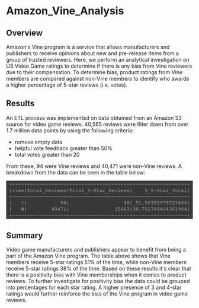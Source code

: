 # Amazon_Vine_Analysis

## Overview
Amazon's Vine program is a service that allows manufacturers and publishers to receive opinions about new and pre-release items from a group of trusted reviewers. Here, we perform an analytical investigation on US Video Game ratings to determine if there is any bias from Vine reviewers due to their compensation. To determine bias, product ratings from Vine members are compared against non-Vine members to identify who awards a higher percentage of 5-star reviews (i.e. votes).

## Results

An ETL process was implemented on data obtained from an Amazon S3 source for video game reviews. 40,565 reviews were filter down from over 1.7 million data points by using the following criteria:
* remove empty data
* helpful vote feedback greater than 50%
* total votes greater than 20

From these, 94 were Vine reviews and 40,471 were non-Vine reviews. A breakdown from the data can be seen in the table below:

![Rating_Percentage](https://github.com/jp3tty/Amazon_Vine_Analysis/blob/main/Images/Rating_Percentage.PNG)


## Summary

Video game manufacturers and publishers appear to benefit from being a part of the Amazon Vine program. The table above shows that Vine members receive 5-star ratings 51% of the time, while non-Vine members receive 5-star ratings 38% of the time. Based on these results it's clear that there is a positivity bias with Vine memberships when it comes to product reviews. To further investigate for positivity bias the data could be grouped into percentages for each star rating. A higher presence of 3 and 4-star ratings would further reinforce the bias of the Vine program in video game reviews.